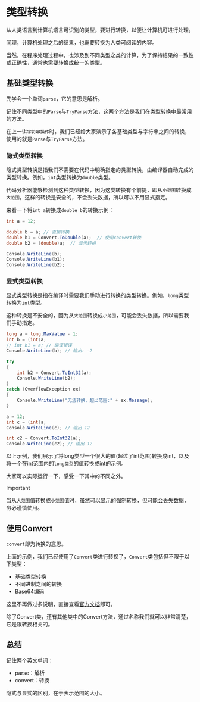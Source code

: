# 类型转换

从人类语言到计算机语言可识别的类型，要进行转换，以便让计算机可进行处理。

同理，计算机处理之后的结果，也需要转换为人类可阅读的内容。

当然，在程序处理过程中，也涉及到不同类型之类的计算，为了保持结果的一致性或正确性，通常也需要转换成统一的类型。

## 基础类型转换

先学会一个单词`parse`，它的意思是解析。

记住不同类型中的`Parse`与`TryParse`方法，这两个方法是我们在类型转换中最常用的方法。

在上一讲`字符串操作`时，我们已经给大家演示了各基础类型与字符串之间的转换，使用的就是`Parse`与`TryParse`方法。

### 隐式类型转换

隐式类型转换是指我们不需要在代码中明确指定的类型转换，由编译器自动完成的类型转换。例如，`int`类型转换为`double`类型。

代码分析器能够检测到这种类型转换，因为这类转换有个前提，即从`小范围`转换成`大范围`，这样的转换是安全的，不会丢失数据，所以可以不用显式指定。

来看一下将`int a`转换成`double b`的转换示例：

```csharp
int a = 12;

double b = a; // 直接转换
double b1 = Convert.ToDouble(a);  // 使用convert转换
double b2 = (double)a;  // 显示转换

Console.WriteLine(b);
Console.WriteLine(b1);
Console.WriteLine(b2);
```

### 显式类型转换

显式类型转换是指在编译时需要我们手动进行转换的类型转换。例如，`long`类型转换为`int`类型。

这种转换是不安全的，因为从`大范围`转换成`小范围`，可能会丢失数据，所以需要我们手动指定。

```csharp
long a = long.MaxValue - 1;
int b = (int)a;
// int b1 = a; // 编译错误
Console.WriteLine(b); // 输出: -2

try
{
    int b2 = Convert.ToInt32(a);
    Console.WriteLine(b2);
}
catch (OverflowException ex)
{
    Console.WriteLine("无法转换，超出范围:" + ex.Message);
}

a = 12;
int c = (int)a;
Console.WriteLine(c); // 输出 12

int c2 = Convert.ToInt32(a);
Console.WriteLine(c2); // 输出 12
```

以上示例，我们展示了将long类型一个很大的值(超过了int范围)转换成int，以及将一个在int范围内的`long类型`的值转换成int的示例。

大家可以实际运行一下，感受一下其中的不同之外。

> [!IMPORTANT]
> 当从`大范围`值转换成`小范围`值时，虽然可以显示的强制转换，但可能会丢失数据，务必谨慎使用。

## 使用Convert

`convert`即为转换的意思。

上面的示例，我们已经使用了`Convert`类进行转换了，`Convert`类包括但不限于以下类型：

- 基础类型转换
- 不同进制之间的转换
- Base64编码

这里不再做过多说明，直接查看[官方文档](https://learn.microsoft.com/zh-cn/dotnet/fundamentals/runtime-libraries/system-convert)即可。

除了Convert类，还有其他类中的Convert方法，通过名称我们就可以非常清楚，它是跟转换相关的。

## 总结

记住两个英文单词：

- parse：解析
- convert：转换

隐式与显式的区别，在于表示范围的大小。
